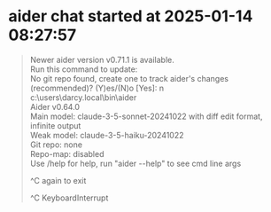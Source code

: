 
# aider chat started at 2025-01-14 08:27:57

> Newer aider version v0.71.1 is available.  
> Run this command to update:  
> No git repo found, create one to track aider's changes (recommended)? (Y)es/(N)o [Yes]: n  
> c:\users\darcy\.local\bin\aider  
> Aider v0.64.0  
> Main model: claude-3-5-sonnet-20241022 with diff edit format, infinite output  
> Weak model: claude-3-5-haiku-20241022  
> Git repo: none  
> Repo-map: disabled  
> Use /help <question> for help, run "aider --help" to see cmd line args  
>  
>  
> ^C again to exit  
>  
>  
> ^C KeyboardInterrupt  

